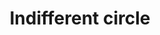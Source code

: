 ---
title: Indifferent circle
tags: ["indifferent", "circle", "emotionless", "neutral", "uninterested", "apathetic", "unresponsive"]
icon: indifferent-circle
svg: '<svg xmlns="http://www.w3.org/2000/svg" width="24" height="24" fill="none" viewBox="0 0 24 24" stroke-width="1.5" stroke-linecap="round" stroke-linejoin="round" stroke="currentColor"><path d="M9 15.5h6m-5.5-5V10m5 .5V10"/><circle cx="12" cy="12" r="9"/></svg>'
---